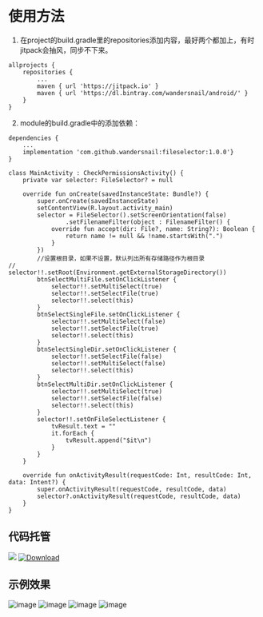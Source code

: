 # 使用方法

1. 在project的build.gradle里的repositories添加内容，最好两个都加上，有时jitpack会抽风，同步不下来。
```
allprojects {
	repositories {
		...
		maven { url 'https://jitpack.io' }
		maven { url 'https://dl.bintray.com/wandersnail/android/' }
	}
}
```
2. module的build.gradle中的添加依赖：
```
dependencies {
	...
	implementation 'com.github.wandersnail:fileselector:1.0.0'}
}
```
	

    class MainActivity : CheckPermissionsActivity() {
	    private var selector: FileSelector? = null
    
	    override fun onCreate(savedInstanceState: Bundle?) {
	        super.onCreate(savedInstanceState)
	        setContentView(R.layout.activity_main)
	        selector = FileSelector().setScreenOrientation(false)
	                .setFilenameFilter(object : FilenameFilter() {
	            override fun accept(dir: File?, name: String?): Boolean {
	                return name != null && !name.startsWith(".")
	            }
	        })
	        //设置根目录，如果不设置，默认列出所有存储路径作为根目录
	//        selector!!.setRoot(Environment.getExternalStorageDirectory())
	        btnSelectMultiFile.setOnClickListener {
	            selector!!.setMultiSelect(true)
	            selector!!.setSelectFile(true)
	            selector!!.select(this)
	        }
	        btnSelectSingleFile.setOnClickListener {
	            selector!!.setMultiSelect(false)
	            selector!!.setSelectFile(true)
	            selector!!.select(this)
	        }
	        btnSelectSingleDir.setOnClickListener {
	            selector!!.setSelectFile(false)
	            selector!!.setMultiSelect(false)
	            selector!!.select(this)
	        }
	        btnSelectMultiDir.setOnClickListener {
	            selector!!.setMultiSelect(true)
	            selector!!.setSelectFile(false)
	            selector!!.select(this)
	        }
	        selector!!.setOnFileSelectListener {
	            tvResult.text = ""
	            it.forEach {
	                tvResult.append("$it\n")
	            }
	        }
	    }
	
	    override fun onActivityResult(requestCode: Int, resultCode: Int, data: Intent?) {
	        super.onActivityResult(requestCode, resultCode, data)
	        selector?.onActivityResult(requestCode, resultCode, data)
	    }
	}
	
## 代码托管
[![](https://jitpack.io/v/wandersnail/fileselector.svg)](https://jitpack.io/#wandersnail/fileselector)
[![Download](https://api.bintray.com/packages/wandersnail/android/fileselector/images/download.svg) ](https://bintray.com/wandersnail/android/fileselector/_latestVersion)

## 示例效果
![image](https://github.com/wandersnail/fileselector/blob/master/screenshot/device-2018-05-27-165915.png)
![image](https://github.com/wandersnail/fileselector/blob/master/screenshot/device-2018-05-27-170008.png)
![image](https://github.com/wandersnail/fileselector/blob/master/screenshot/device-2018-05-27-170035.png)
![image](https://github.com/wandersnail/fileselector/blob/master/screenshot/device-2018-05-27-162627.png)
